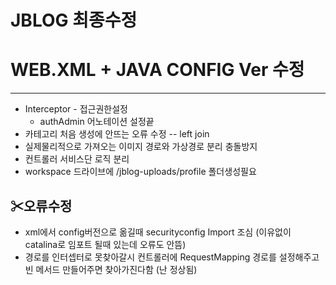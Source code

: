 # JBLOG 최종수정
# WEB.XML + JAVA CONFIG Ver 수정
---
* Interceptor - 접근권한설정
	- authAdmin 어노테이션 설정끝
* 카테고리 처음 생성에 안뜨는 오류 수정 -- left join
* 실제물리적으로 가져오는 이미지 경로와 가상경로 분리 충돌방지
* 컨트롤러 서비스단 로직 분리
* workspace 드라이브에 /jblog-uploads/profile 폴더생성필요

✂오류수정
---
* xml에서 config버전으로 옮길때 securityconfig Import 조심 (이유없이 catalina로 임포트 될때 있는데 오류도 안뜸)
* 경로를 인터셉터로 못찾아갈시 컨트롤러에 RequestMapping 경로를 설정해주고 빈 메서드 만들어주면 찾아가진다함 (난 정상됨)
